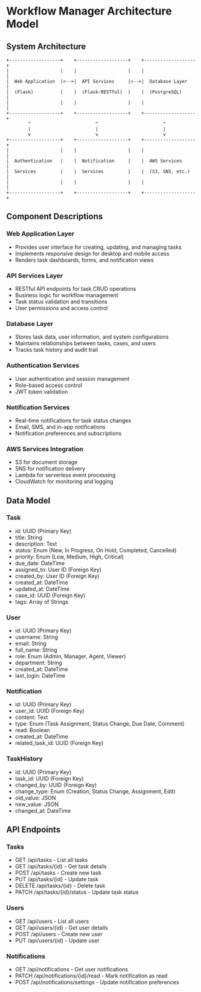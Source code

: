 # Workflow Manager Architecture Model

## System Architecture

```
+-------------------+    +-------------------+    +-------------------+
|                   |    |                   |    |                   |
|  Web Application  |<-->|  API Services     |<-->|  Database Layer   |
|  (Flask)          |    |  (Flask-RESTful)  |    |  (PostgreSQL)     |
|                   |    |                   |    |                   |
+-------------------+    +-------------------+    +-------------------+
        ^                        ^                        ^
        |                        |                        |
        v                        v                        v
+-------------------+    +-------------------+    +-------------------+
|                   |    |                   |    |                   |
|  Authentication   |    |  Notification     |    |  AWS Services     |
|  Services         |    |  Services         |    |  (S3, SNS, etc.)  |
|                   |    |                   |    |                   |
+-------------------+    +-------------------+    +-------------------+
```

## Component Descriptions

### Web Application Layer
- Provides user interface for creating, updating, and managing tasks
- Implements responsive design for desktop and mobile access
- Renders task dashboards, forms, and notification views

### API Services Layer
- RESTful API endpoints for task CRUD operations
- Business logic for workflow management
- Task status validation and transitions
- User permissions and access control

### Database Layer
- Stores task data, user information, and system configurations
- Maintains relationships between tasks, cases, and users
- Tracks task history and audit trail

### Authentication Services
- User authentication and session management
- Role-based access control
- JWT token validation

### Notification Services
- Real-time notifications for task status changes
- Email, SMS, and in-app notifications
- Notification preferences and subscriptions

### AWS Services Integration
- S3 for document storage
- SNS for notification delivery
- Lambda for serverless event processing
- CloudWatch for monitoring and logging

## Data Model

### Task
- id: UUID (Primary Key)
- title: String
- description: Text
- status: Enum (New, In Progress, On Hold, Completed, Cancelled)
- priority: Enum (Low, Medium, High, Critical)
- due_date: DateTime
- assigned_to: User ID (Foreign Key)
- created_by: User ID (Foreign Key)
- created_at: DateTime
- updated_at: DateTime
- case_id: UUID (Foreign Key)
- tags: Array of Strings

### User
- id: UUID (Primary Key)
- username: String
- email: String
- full_name: String
- role: Enum (Admin, Manager, Agent, Viewer)
- department: String
- created_at: DateTime
- last_login: DateTime

### Notification
- id: UUID (Primary Key)
- user_id: UUID (Foreign Key)
- content: Text
- type: Enum (Task Assignment, Status Change, Due Date, Comment)
- read: Boolean
- created_at: DateTime
- related_task_id: UUID (Foreign Key)

### TaskHistory
- id: UUID (Primary Key)
- task_id: UUID (Foreign Key)
- changed_by: UUID (Foreign Key)
- change_type: Enum (Creation, Status Change, Assignment, Edit)
- old_value: JSON
- new_value: JSON
- changed_at: DateTime

## API Endpoints

### Tasks
- GET /api/tasks - List all tasks
- GET /api/tasks/{id} - Get task details
- POST /api/tasks - Create new task
- PUT /api/tasks/{id} - Update task
- DELETE /api/tasks/{id} - Delete task
- PATCH /api/tasks/{id}/status - Update task status

### Users
- GET /api/users - List all users
- GET /api/users/{id} - Get user details
- POST /api/users - Create new user
- PUT /api/users/{id} - Update user

### Notifications
- GET /api/notifications - Get user notifications
- PATCH /api/notifications/{id}/read - Mark notification as read
- POST /api/notifications/settings - Update notification preferences
